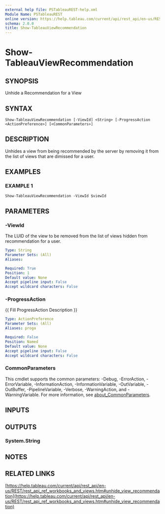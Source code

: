 ```yaml
---
external help file: PSTableauREST-help.xml
Module Name: PSTableauREST
online version: https://help.tableau.com/current/api/rest_api/en-us/REST/rest_api_ref_workbooks_and_views.htm#unhide_view_recommendation
schema: 2.0.0
title: Show-TableauViewRecommendation
---
```


# Show-TableauViewRecommendation

## SYNOPSIS
Unhide a Recommendation for a View

## SYNTAX

```
Show-TableauViewRecommendation [-ViewId] <String> [-ProgressAction <ActionPreference>] [<CommonParameters>]
```

## DESCRIPTION
Unhides a view from being recommended by the server by removing it from the list of views that are dimissed for a user.

## EXAMPLES

### EXAMPLE 1
```
Show-TableauViewRecommendation -ViewId $viewId
```

## PARAMETERS

### -ViewId
The LUID of the view to be removed from the list of views hidden from recommendation for a user.

```yaml
Type: String
Parameter Sets: (All)
Aliases:

Required: True
Position: 1
Default value: None
Accept pipeline input: False
Accept wildcard characters: False
```

### -ProgressAction
{{ Fill ProgressAction Description }}

```yaml
Type: ActionPreference
Parameter Sets: (All)
Aliases: proga

Required: False
Position: Named
Default value: None
Accept pipeline input: False
Accept wildcard characters: False
```

### CommonParameters
This cmdlet supports the common parameters: -Debug, -ErrorAction, -ErrorVariable, -InformationAction, -InformationVariable, -OutVariable, -OutBuffer, -PipelineVariable, -Verbose, -WarningAction, and -WarningVariable. For more information, see [about_CommonParameters](http://go.microsoft.com/fwlink/?LinkID=113216).

## INPUTS

## OUTPUTS

### System.String
## NOTES

## RELATED LINKS

[https://help.tableau.com/current/api/rest_api/en-us/REST/rest_api_ref_workbooks_and_views.htm#unhide_view_recommendation](https://help.tableau.com/current/api/rest_api/en-us/REST/rest_api_ref_workbooks_and_views.htm#unhide_view_recommendation)


